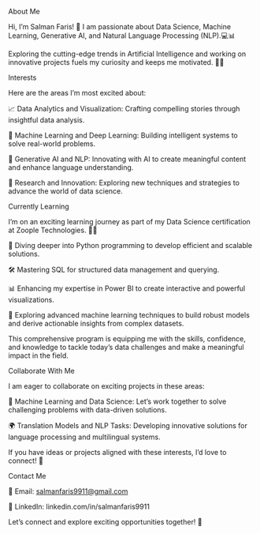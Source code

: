 About Me

Hi, I’m Salman Faris! 🌟 I am passionate about Data Science, Machine Learning, Generative AI, and Natural Language Processing (NLP).💻📊

Exploring the cutting-edge trends in Artificial Intelligence and working on innovative projects fuels my curiosity and keeps me motivated. 🚀✨

Interests

Here are the areas I’m most excited about:

📈 Data Analytics and Visualization: Crafting compelling stories through insightful data analysis.

🤖 Machine Learning and Deep Learning: Building intelligent systems to solve real-world problems.

🧠 Generative AI and NLP: Innovating with AI to create meaningful content and enhance language understanding.

🔬 Research and Innovation: Exploring new techniques and strategies to advance the world of data science.

Currently Learning

I’m on an exciting learning journey as part of my Data Science certification at Zoople Technologies. 🏫✨

📍 Diving deeper into Python programming to develop efficient and scalable solutions.

🛠️ Mastering SQL for structured data management and querying.

📊 Enhancing my expertise in Power BI to create interactive and powerful visualizations.

🧩 Exploring advanced machine learning techniques to build robust models and derive actionable insights from complex datasets.

This comprehensive program is equipping me with the skills, confidence, and knowledge to tackle today’s data challenges and make a meaningful impact in the field.

Collaborate With Me

I am eager to collaborate on exciting projects in these areas:

🤝 Machine Learning and Data Science: Let’s work together to solve challenging problems with data-driven solutions.

🌍 Translation Models and NLP Tasks: Developing innovative solutions for language processing and multilingual systems.

If you have ideas or projects aligned with these interests, I’d love to connect! 🚀

Contact Me

📧 Email: salmanfaris9911@gmail.com

🔗 LinkedIn: linkedin.com/in/salmanfaris9911

Let’s connect and explore exciting opportunities together! 🌟
